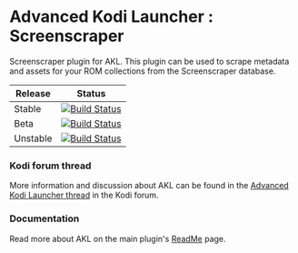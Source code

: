 # Advanced Kodi Launcher : Screenscraper

Screenscraper plugin for AKL. This plugin can be used to scrape metadata and assets for your ROM collections from the Screenscraper database.

| Release | Status |
|----|----|
| Stable |[![Build Status](https://dev.azure.com/jnpro/AKL/_apis/build/status/script.akl.screenscraper?branchName=main)](https://dev.azure.com/jnpro/AKL/_build/latest?definitionId=11&branchName=main) |
| Beta | [![Build Status](https://dev.azure.com/jnpro/AKL/_apis/build/status/script.akl.screenscraper?branchName=release/1.1.0)](https://dev.azure.com/jnpro/AKL/_build/latest?definitionId=11&branchName=release/1.1.0) |
| Unstable | [![Build Status](https://dev.azure.com/jnpro/AKL/_apis/build/status/script.akl.screenscraper?branchName=dev)](https://dev.azure.com/jnpro/AKL/_build/latest?definitionId=11&branchName=dev) |

### Kodi forum thread ###

More information and discussion about AKL can be found in the [Advanced Kodi Launcher thread] 
in the Kodi forum.

[Advanced Kodi Launcher thread]: https://forum.kodi.tv/showthread.php?tid=366351

### Documentation ###

Read more about AKL on the main plugin's [ReadMe](https://github.com/chrisism/plugin.program.akl/blob/master/README.md) page.